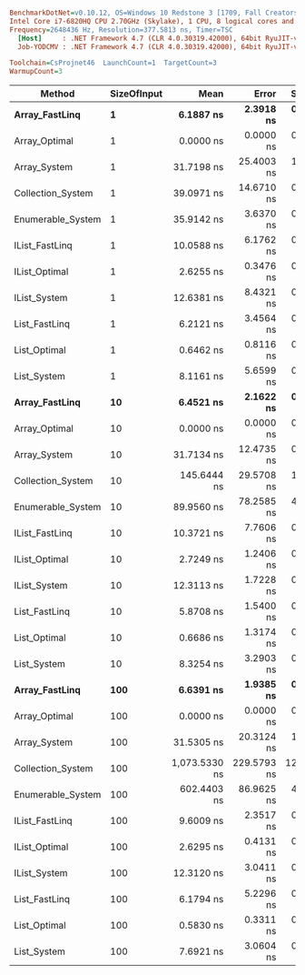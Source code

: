 ``` ini

BenchmarkDotNet=v0.10.12, OS=Windows 10 Redstone 3 [1709, Fall Creators Update] (10.0.16299.248)
Intel Core i7-6820HQ CPU 2.70GHz (Skylake), 1 CPU, 8 logical cores and 4 physical cores
Frequency=2648436 Hz, Resolution=377.5813 ns, Timer=TSC
  [Host]     : .NET Framework 4.7 (CLR 4.0.30319.42000), 64bit RyuJIT-v4.7.2633.0
  Job-YODCMV : .NET Framework 4.7 (CLR 4.0.30319.42000), 64bit RyuJIT-v4.7.2633.0

Toolchain=CsProjnet46  LaunchCount=1  TargetCount=3  
WarmupCount=3  

```
|            Method | SizeOfInput |          Mean |       Error |     StdDev |  Gen 0 | Allocated |
|------------------ |------------ |--------------:|------------:|-----------:|-------:|----------:|
|    **Array_FastLinq** |           **1** |     **6.1887 ns** |   **2.3918 ns** |  **0.1351 ns** |      **-** |       **0 B** |
|     Array_Optimal |           1 |     0.0000 ns |   0.0000 ns |  0.0000 ns |      - |       0 B |
|      Array_System |           1 |    31.7198 ns |  25.4003 ns |  1.4352 ns |      - |       0 B |
| Collection_System |           1 |    39.0971 ns |  14.6710 ns |  0.8289 ns | 0.0095 |      40 B |
| Enumerable_System |           1 |    35.9142 ns |   3.6370 ns |  0.2055 ns | 0.0114 |      48 B |
|    IList_FastLinq |           1 |    10.0588 ns |   6.1762 ns |  0.3490 ns |      - |       0 B |
|     IList_Optimal |           1 |     2.6255 ns |   0.3476 ns |  0.0196 ns |      - |       0 B |
|      IList_System |           1 |    12.6381 ns |   8.4321 ns |  0.4764 ns |      - |       0 B |
|     List_FastLinq |           1 |     6.2121 ns |   3.4564 ns |  0.1953 ns |      - |       0 B |
|      List_Optimal |           1 |     0.6462 ns |   0.8116 ns |  0.0459 ns |      - |       0 B |
|       List_System |           1 |     8.1161 ns |   5.6599 ns |  0.3198 ns |      - |       0 B |
|    **Array_FastLinq** |          **10** |     **6.4521 ns** |   **2.1622 ns** |  **0.1222 ns** |      **-** |       **0 B** |
|     Array_Optimal |          10 |     0.0000 ns |   0.0000 ns |  0.0000 ns |      - |       0 B |
|      Array_System |          10 |    31.7134 ns |  12.4735 ns |  0.7048 ns |      - |       0 B |
| Collection_System |          10 |   145.6444 ns |  29.5708 ns |  1.6708 ns | 0.0093 |      40 B |
| Enumerable_System |          10 |    89.9560 ns |  78.2585 ns |  4.4218 ns | 0.0113 |      48 B |
|    IList_FastLinq |          10 |    10.3721 ns |   7.7606 ns |  0.4385 ns |      - |       0 B |
|     IList_Optimal |          10 |     2.7249 ns |   1.2406 ns |  0.0701 ns |      - |       0 B |
|      IList_System |          10 |    12.3113 ns |   1.7228 ns |  0.0973 ns |      - |       0 B |
|     List_FastLinq |          10 |     5.8708 ns |   1.5400 ns |  0.0870 ns |      - |       0 B |
|      List_Optimal |          10 |     0.6686 ns |   1.3174 ns |  0.0744 ns |      - |       0 B |
|       List_System |          10 |     8.3254 ns |   3.2903 ns |  0.1859 ns |      - |       0 B |
|    **Array_FastLinq** |         **100** |     **6.6391 ns** |   **1.9385 ns** |  **0.1095 ns** |      **-** |       **0 B** |
|     Array_Optimal |         100 |     0.0000 ns |   0.0000 ns |  0.0000 ns |      - |       0 B |
|      Array_System |         100 |    31.5305 ns |  20.3124 ns |  1.1477 ns |      - |       0 B |
| Collection_System |         100 | 1,073.5330 ns | 229.5793 ns | 12.9717 ns | 0.0076 |      40 B |
| Enumerable_System |         100 |   602.4403 ns |  86.9625 ns |  4.9135 ns | 0.0105 |      48 B |
|    IList_FastLinq |         100 |     9.6009 ns |   2.3517 ns |  0.1329 ns |      - |       0 B |
|     IList_Optimal |         100 |     2.6295 ns |   0.4131 ns |  0.0233 ns |      - |       0 B |
|      IList_System |         100 |    12.3120 ns |   3.0411 ns |  0.1718 ns |      - |       0 B |
|     List_FastLinq |         100 |     6.1794 ns |   5.2296 ns |  0.2955 ns |      - |       0 B |
|      List_Optimal |         100 |     0.5830 ns |   0.3311 ns |  0.0187 ns |      - |       0 B |
|       List_System |         100 |     7.6921 ns |   3.0604 ns |  0.1729 ns |      - |       0 B |

